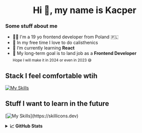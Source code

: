 <h1 align="center">Hi 👋, my name is Kacper</h1>
<h3 align="left">Some stuff about me </h3>
 
- 👨‍💻 I'm a 19 yo frontend developer from Poland 🇵🇱
- 💪 In my free time I love to do calisthenics
- 🌱 I’m currently learning **React**
- 🤩 My long-term goal is to land job as a **Frontend Developer**  
	<sub>Hope I will make it in 2024 or even in 2023 😅</sub>

## Stack I feel comfortable wtih
[![My Skills](https://skillicons.dev/icons?i=html,css,sass,js,git)](https://skillicons.dev)

## Stuff I want to learn in the future
[![My Skills](https://skillicons.dev/icons?i=ts,react,tailwind,)](https://skillicons.dev)





<details> <summary> <b>📈 GitHub Stats </b> </summary
 
 
[![GitHub Streak](https://streak-stats.demolab.com?user=cybulskikacper&theme=dark)](https://git.io/streak-stats)


 </details>
 
 
 
 
 


